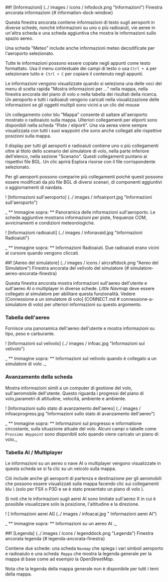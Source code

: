 ##! [Informazioni] (../ images / icons / infodock.png "Informazioni") Finestra ancorata informazioni {# information-dock-window}

Questa finestra ancorata contiene informazioni di testo sugli aeroporti in diverse schede, nonché informazioni su uno o più radioaiuti, vie aeree in un'altra scheda e una scheda aggiuntiva che mostra le informazioni sullo spazio aereo.

Una scheda "Meteo" include anche informazioni meteo decodificate per l'aeroporto selezionato.

Tutte le informazioni possono essere copiate negli appunti come testo formattato. Usa il menu contestuale dei campi di testo o usa `Ctrl + A` per selezionare tutto e` Ctrl + C` per copiare il contenuto negli appunti.

Le informazioni vengono visualizzate quando si seleziona una delle voci del menu di scelta rapida "Mostra informazioni per ..." nella mappa, nella finestra ancorata del piano di volo o nella tabella dei risultati della ricerca.
Un aeroporto e tutti i radioaiuti vengono caricati nella visualizzazione delle  informazioni se gli oggetti multipli sono vicini a un clic del mouse

Un collegamento color blu "Mappa" consente di saltare all'aeroporto mostrato o radioaiuto sulla mappa.
Ulteriori collegamenti per eliporti sono disponibili nella scheda "Piste / eliporti".
Una via aerea viene sempre visualizzata con tutti i suoi waypoint  che sono anche collegati alle rispettive posizioni sulla mappa.

Il display per tutti gli aeroporti e radioaiuti contiene uno o più collegamenti oltre al titolo dello scenario del simulatore di volo, nella parte inferiore dell'elenco, nella sezione "Scenario".
Questi collegamenti puntano ai rispettivi file BGL. Un clic aprirà Esplora risorse con il file corrispondente selezionato.

Per gli aeroporti possono comparire più collegamenti poiché questi possono essere modificati da più file BGL di diversi scenari, di componenti aggiuntivi o aggiornamenti di navdata.

! [Informazioni sull'aeroporto] (../ images / infoairport.jpg "Informazioni sull'aeroporto")

_ ** Immagine sopra: ** Panoramica delle informazioni sull'aeroporto. Le schede aggiuntive mostrano informazioni per piste, frequenze COM, avvicinamenti e condizioni meteorologiche.

! [Informazioni radioaiuti] (../ images / infonavaid.jpg "Informazioni Radioaiuti")

_ ** Immagine sopra: ** Informazioni Radioaiuti. Due radioaiuti erano vicini al cursore quando vengono cliccati.


##! [Aereo del simulatore] (../ images / icons / aircraftdock.png "Aereo del Simulatore") Finestra ancorata del velivolo del simulatore {# simulatore-aereo-ancorata-finestra}

Questa finestra ancorata mostra informazioni sull'aereo dell'utente e sull'aereo AI o multiplayer in diverse schede.
_Little Navmap_ deve essere collegato al simulatore per abilitare questa funzionalità.
Vedere [Connessione a un simulatore di volo] (CONNECT.md # connessione-a-simulatore di volo) per ulteriori informazioni su questo argomento.

### Tabella dell'aereo

Fornisce una panoramica dell'aereo dell'utente e mostra informazioni su tipo, peso e carburante.

! [Informazioni sul velivolo] (../ images / infoac.jpg "Informazioni sul velivolo")

_ ** Immagine sopra: ** Informazioni sul velivolo quando è collegato a un simulatore di volo ._

### Avanzamento della scheda

Mostra informazioni simili a un computer di gestione del volo, sull'aeromobile dell'utente. Questo riguarda i progressi del piano di volo,parametri di altitudine, velocità, ambiente e ambiente.

! [Informazioni sullo stato di avanzamento dell'aereo] (../ images / infoacprogress.jpg "Informazioni sullo stato di avanzamento dell'aereo")

_ ** Immagine sopra: ** Informazioni sul progresso e informatione circostante, sulla situazione attuale del volo. Alcuni campi o tabelle come _`Prossimo Waypoint`_ sono disponibili solo quando viene caricato un piano di volo._

### Tabella AI / Multiplayer

Le informazioni su un aereo o nave AI o multiplayer vengono visualizzate in questa scheda se si fa clic su un veicolo sulla mappa.

Ciò include anche gli aeroporti di partenza e destinazione per gli aeromobili che possono essere visualizzati sulla mappa facendo clic sui collegamenti blu \ (solo per FSX o P3D e se è stato presentato un piano di volo \).

Si noti che le informazioni sugli aerei AI sono limitate sull'aereo X in cui è possibile visualizzare solo la posizione, l'altitudine e la direzione.

! [ Informazioni  aerei AI] (../ images / infoacai.jpg " Informazioni aerei AI")

_ ** Immagine sopra: ** Informazioni su un aereo AI ._

##! [Legenda] (../ images / icons / legenddock.png "Legenda") Finestra ancorata legenda {# legenda-ancorata-finestra}

Contiene due schede: una scheda `Navmap` che spiega i vari simboli aeroporto e radioaiuto e una scheda` Mappa` che mostra la
legenda generale per la mappa di base come ad esempio la _OpenStreetMap_.

Nota che la legenda della mappa generale non è disponibile per tutti i temi della mappa.
